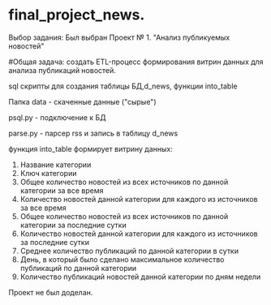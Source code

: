 # final_project_news.

Выбор задания: Был выбран Проект № 1. "Анализ публикуемых новостей"

#Общая задача: создать ETL-процесс формирования витрин данных для анализа публикаций новостей.

sql скрипты для создания таблицы БД,d_news, функции into_table

Папка data - скаченные данные ("сырые")

psql.py - подключение к БД

parse.py - парсер rss и запись в таблицу d_news

функция into_table формирует витрину данных:
1. Название категории
2. Ключ категории
3. Общее количество новостей из всех источников по данной категории за все время
4. Количество новостей данной категории для каждого из источников за все время
5. Общее количество новостей из всех источников по данной категории за последние сутки
6. Количество новостей данной категории для каждого из источников за последние сутки
7. Среднее количество публикаций по данной категории в сутки
8. День, в который было сделано максимальное количество публикаций по данной категории
9. Количество публикаций новостей данной категории по дням недели

Проект не был доделан.

